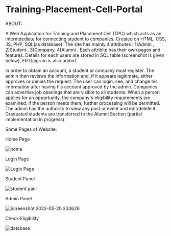 # Training-Placement-Cell-Portal


ABOUT:

A Web Application for Training and Placement Cell (TPC) which acts as an intermdediate for connecting student to companies. Created on HTML, CSS, JS, PHP, SQL(as database). The site has mainly 4 attributes : 1)Admin , 2)Student , 3)Company, 4)Alumni .
Each attribite has their own pages and features. Details for each users are stored in SQL table (screenshot is given below), ER Daigram is also added.

In order to obtain an account, a student or company must register. The admin then reviews the information and, if it appears legitimate, either approves or denies the request. The user can login, see, and change his information after having his account approved by the admin. Companies can advertise job openings that are visible to all students. When a person applies for an opportunity, the company's eligibility requirements are examined; if the person meets them, further processing will be permitted. 
The admin has the authority to view any post or event and edit/delete it.  
Graduated students are transferred to the Alumni Section (partial implementation in progress).

Some Pages of Website:

Home Page

![home](https://drive.google.com/drive/folders/1GkN80X7yZs5nlJQPk8Yt9oDf_4UdeDVR)

Login Page

![Login Page](https://user-images.githubusercontent.com/87755170/184550718-f78d2e05-d90f-46cb-8a07-e3dcc3a538d3.png)

Student Panel

![student panl](https://user-images.githubusercontent.com/87755170/184550794-a778a02d-748c-490d-97ba-bf68c22fd3f4.png)

Admin Panel

![Screenshot 2022-05-20 234626](https://user-images.githubusercontent.com/87755170/184550961-84913a45-65ac-4a70-a5b9-233709dd4465.png)

Check Eligibility

![database](https://drive.google.com/drive/folders/1GkN80X7yZs5nlJQPk8Yt9oDf_4UdeDVR)

